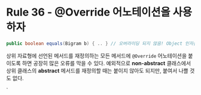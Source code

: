 # Rule 36 - @Override 어노테이션을 사용하자

```java
public boolean equals(Bigram b) { .. } // 오버라이딩 되지 않음! Object 인자를 받아야 오버라이딩 된다.
```

상위 자료형에 선언된 메서드를 재정의하는 모든 메서드에 `@Override` 어노테이션을 붙이도록 하면 공장히 많은 오류를 막을 수 있다. 
예외적으로 **non-abstract** 클래스에서 상위 클래스의 **abstract** 메서드를 재정의할 때는 붙이지 않아도 되지만, 붙여서 나쁠 것도 없다.

`
